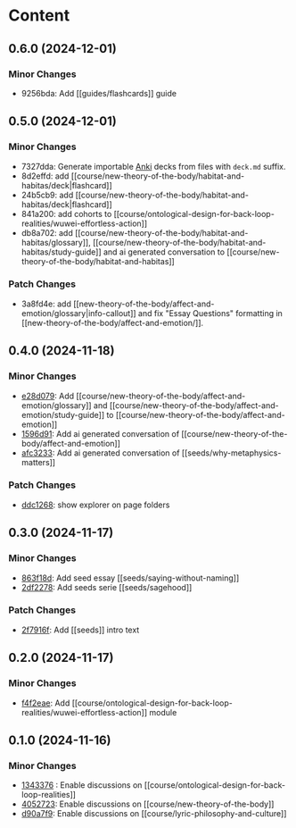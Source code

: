 # Content

## 0.6.0 (2024-12-01)

### Minor Changes

- 9256bda: Add [[guides/flashcards]] guide

## 0.5.0 (2024-12-01)

### Minor Changes

- 7327dda: Generate importable [Anki](https://apps.ankiweb.net/) decks from files with `deck.md` suffix.
- 8d2effd: add [[course/new-theory-of-the-body/habitat-and-habitas/deck|flashcard]]
- 24b5cb9: add [[course/new-theory-of-the-body/habitat-and-habitas/deck|flashcard]]
- 841a200: add cohorts to [[course/ontological-design-for-back-loop-realities/wuwei-effortless-action]]
- db8a702: add [[course/new-theory-of-the-body/habitat-and-habitas/glossary]], [[course/new-theory-of-the-body/habitat-and-habitas/study-guide]] and ai generated conversation to [[course/new-theory-of-the-body/habitat-and-habitas]]

### Patch Changes

- 3a8fd4e: add [[new-theory-of-the-body/affect-and-emotion/glossary|info-callout]] and fix "Essay Questions" formatting in [[new-theory-of-the-body/affect-and-emotion/]].

## 0.4.0 (2024-11-18)

### Minor Changes

- [e28d079](https://github.com/thepopupschool/thepopupschool/commit/e28d079): Add [[course/new-theory-of-the-body/affect-and-emotion/glossary]] and [[course/new-theory-of-the-body/affect-and-emotion/study-guide]] to [[course/new-theory-of-the-body/affect-and-emotion]]
- [1596d91](https://github.com/thepopupschool/thepopupschool/commit/1596d91): Add ai generated conversation of [[course/new-theory-of-the-body/affect-and-emotion]]
- [afc3233](https://github.com/thepopupschool/thepopupschool/commit/afc3233): Add ai generated conversation of [[seeds/why-metaphysics-matters]]

### Patch Changes

- [ddc1268](https://github.com/thepopupschool/thepopupschool/commit/ddc1268): show explorer on page folders

## 0.3.0 (2024-11-17)

### Minor Changes

- [863f18d](https://github.com/thepopupschool/thepopupschool/commit/863f18d): Add seed essay [[seeds/saying-without-naming]]
- [2df2278](https://github.com/thepopupschool/thepopupschool/commit/2df2278): Add seeds serie [[seeds/sagehood]]

### Patch Changes

- [2f7916f](https://github.com/thepopupschool/thepopupschool/commit/2f7916f): Add [[seeds]] intro text

## 0.2.0 (2024-11-17)

### Minor Changes

- [f4f2eae](https://github.com/thepopupschool/thepopupschool/commit/f4f2eae): Add [[course/ontological-design-for-back-loop-realities/wuwei-effortless-action]] module

## 0.1.0 (2024-11-16)

### Minor Changes

- [1343376](https://github.com/thepopupschool/thepopupschool/commit/1343376) : Enable discussions on [[course/ontological-design-for-back-loop-realities]]
- [4052723](https://github.com/thepopupschool/thepopupschool/commit/4052723): Enable discussions on [[course/new-theory-of-the-body]]
- [d90a7f9](https://github.com/thepopupschool/thepopupschool/commit/d90a7f9): Enable discussions on [[course/lyric-philosophy-and-culture]]
